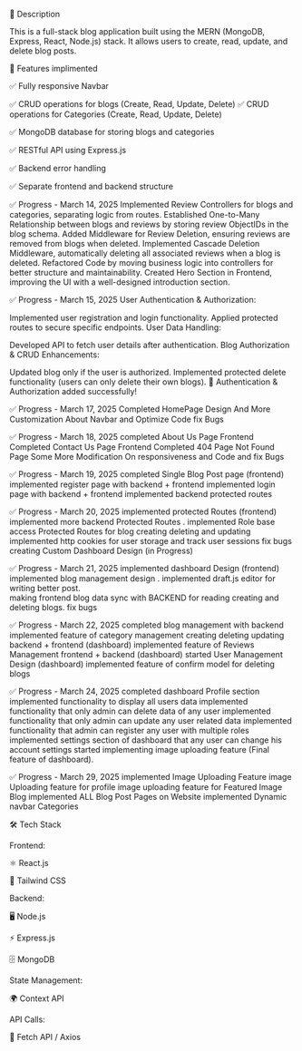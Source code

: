📌 Description

This is a full-stack blog application built using the MERN (MongoDB, Express, React, Node.js) stack. It allows users to create, read, update, and delete blog posts.

🚀 Features implimented

✅ Fully responsive Navbar

✅ CRUD operations for blogs (Create, Read, Update, Delete)
✅ CRUD operations for Categories (Create, Read, Update, Delete)

✅ MongoDB database for storing blogs and categories

✅ RESTful API using Express.js

✅ Backend error handling

✅ Separate frontend and backend structure

✅ Progress - March 14, 2025
Implemented Review Controllers for blogs and categories, separating logic from routes.
Established One-to-Many Relationship between blogs and reviews by storing review ObjectIDs in the blog schema.
Added Middleware for Review Deletion, ensuring reviews are removed from blogs when deleted.
Implemented Cascade Deletion Middleware, automatically deleting all associated reviews when a blog is deleted.
Refactored Code by moving business logic into controllers for better structure and maintainability.
Created Hero Section in Frontend, improving the UI with a well-designed introduction section.

✅ Progress - March 15, 2025
User Authentication & Authorization:

Implemented user registration and login functionality.
Applied protected routes to secure specific endpoints.
User Data Handling:

Developed API to fetch user details after authentication.
Blog Authorization & CRUD Enhancements:

Updated blog only if the user is authorized.
Implemented protected delete functionality (users can only delete their own blogs).
🚀 Authentication & Authorization added successfully!


✅ Progress - March 17, 2025
Completed HomePage Design And More Customization About Navbar and Optimize  Code fix Bugs

✅ Progress - March 18, 2025
completed About Us Page Frontend
Completed Contact Us Page Frontend
Completed 404 Page Not Found Page
Some More Modification On responsiveness and Code and fix Bugs


✅ Progress - March 19, 2025
completed Single Blog Post page (frontend)
implemented register page with backend + frontend
implemented login page with backend + frontend 
implemented backend protected routes 

✅ Progress - March 20, 2025
implemented protected Routes (frontend)
implemented more backend Protected Routes .
implemented Role base access Protected Routes for blog creating deleting and updating  
implemented http cookies for user storage and track user sessions 
fix bugs 
creating Custom Dashboard Design (in Progress) 


✅ Progress - March 21, 2025
implemented dashboard Design (frontend)
implemented blog management design .
implemented draft.js editor for writing better post.  
making frontend blog data sync with BACKEND for  reading creating and deleting blogs.
fix bugs 

✅ Progress - March 22, 2025
completed blog management with backend 
implemented feature of category management creating deleting updating backend + frontend (dashboard)
implemented feature of Reviews Management frontend + backend (dashboard)
started User Management Design (dashboard)
implemented feature of confirm model for deleting blogs

✅ Progress - March 24, 2025
completed dashboard Profile section 
implemented functionality to display all users data
implemented functionality that only admin can delete data of any user
implemented functionality that only admin can update any user related data 
implemented functionality that admin can register any user with multiple roles
implemented settings section of dashboard that any user can change his account settings
started implementing image uploading feature (Final feature of dashboard).

✅ Progress - March 29, 2025
implemented Image Uploading Feature
image Uploading feature for profile
image uploading feature for Featured Image Blog
implemented ALL Blog Post Pages on Website
implemented Dynamic navbar Categories 



🛠 Tech Stack

Frontend:

⚛️ React.js

🎨 Tailwind CSS

Backend:

🖥 Node.js

⚡ Express.js

🗄 MongoDB

State Management:

🌍 Context API

API Calls:

🔗 Fetch API / Axios
